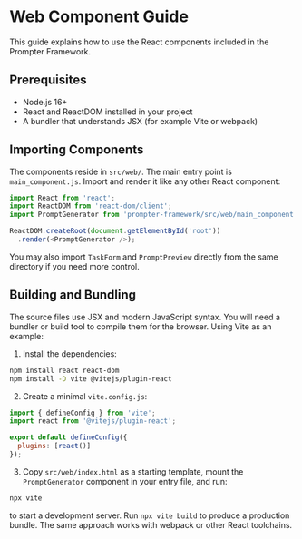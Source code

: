 # Web Component Guide

This guide explains how to use the React components included in the Prompter Framework.

## Prerequisites

- Node.js 16+
- React and ReactDOM installed in your project
- A bundler that understands JSX (for example Vite or webpack)

## Importing Components

The components reside in `src/web/`. The main entry point is `main_component.js`.
Import and render it like any other React component:

```javascript
import React from 'react';
import ReactDOM from 'react-dom/client';
import PromptGenerator from 'prompter-framework/src/web/main_component.js';

ReactDOM.createRoot(document.getElementById('root'))
  .render(<PromptGenerator />);
```

You may also import `TaskForm` and `PromptPreview` directly from the same directory if you need more control.

## Building and Bundling

The source files use JSX and modern JavaScript syntax. You will need a bundler
or build tool to compile them for the browser. Using Vite as an example:

1. Install the dependencies:

```bash
npm install react react-dom
npm install -D vite @vitejs/plugin-react
```

2. Create a minimal `vite.config.js`:

```javascript
import { defineConfig } from 'vite';
import react from '@vitejs/plugin-react';

export default defineConfig({
  plugins: [react()]
});
```

3. Copy `src/web/index.html` as a starting template, mount the `PromptGenerator`
component in your entry file, and run:

```bash
npx vite
```

to start a development server. Run `npx vite build` to produce a production
bundle. The same approach works with webpack or other React toolchains.

